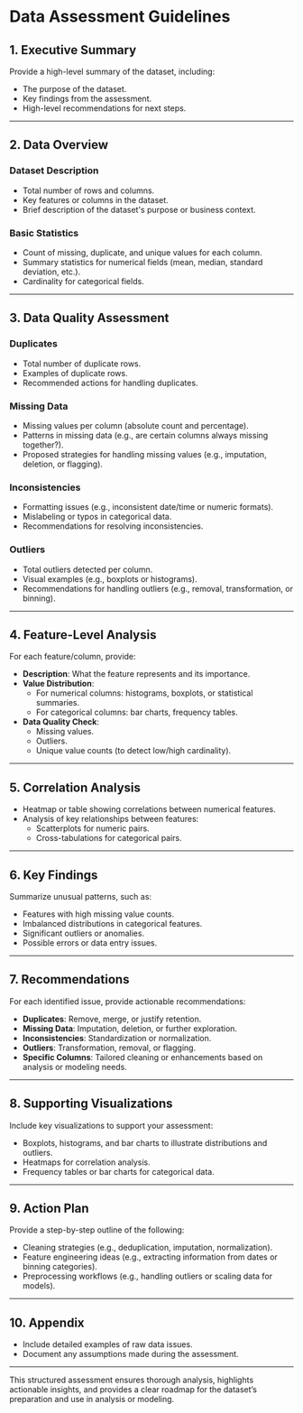# Data Assessment Guidelines

## 1. Executive Summary
Provide a high-level summary of the dataset, including:
- The purpose of the dataset.
- Key findings from the assessment.
- High-level recommendations for next steps.

---

## 2. Data Overview
### Dataset Description
- Total number of rows and columns.
- Key features or columns in the dataset.
- Brief description of the dataset's purpose or business context.

### Basic Statistics
- Count of missing, duplicate, and unique values for each column.
- Summary statistics for numerical fields (mean, median, standard deviation, etc.).
- Cardinality for categorical fields.

---

## 3. Data Quality Assessment
### Duplicates
- Total number of duplicate rows.
- Examples of duplicate rows.
- Recommended actions for handling duplicates.

### Missing Data
- Missing values per column (absolute count and percentage).
- Patterns in missing data (e.g., are certain columns always missing together?).
- Proposed strategies for handling missing values (e.g., imputation, deletion, or flagging).

### Inconsistencies
- Formatting issues (e.g., inconsistent date/time or numeric formats).
- Mislabeling or typos in categorical data.
- Recommendations for resolving inconsistencies.

### Outliers
- Total outliers detected per column.
- Visual examples (e.g., boxplots or histograms).
- Recommendations for handling outliers (e.g., removal, transformation, or binning).

---

## 4. Feature-Level Analysis
For each feature/column, provide:
- **Description**: What the feature represents and its importance.
- **Value Distribution**:
  - For numerical columns: histograms, boxplots, or statistical summaries.
  - For categorical columns: bar charts, frequency tables.
- **Data Quality Check**:
  - Missing values.
  - Outliers.
  - Unique value counts (to detect low/high cardinality).

---

## 5. Correlation Analysis
- Heatmap or table showing correlations between numerical features.
- Analysis of key relationships between features:
  - Scatterplots for numeric pairs.
  - Cross-tabulations for categorical pairs.

---

## 6. Key Findings
Summarize unusual patterns, such as:
- Features with high missing value counts.
- Imbalanced distributions in categorical features.
- Significant outliers or anomalies.
- Possible errors or data entry issues.

---

## 7. Recommendations
For each identified issue, provide actionable recommendations:
- **Duplicates**: Remove, merge, or justify retention.
- **Missing Data**: Imputation, deletion, or further exploration.
- **Inconsistencies**: Standardization or normalization.
- **Outliers**: Transformation, removal, or flagging.
- **Specific Columns**: Tailored cleaning or enhancements based on analysis or modeling needs.

---

## 8. Supporting Visualizations
Include key visualizations to support your assessment:
- Boxplots, histograms, and bar charts to illustrate distributions and outliers.
- Heatmaps for correlation analysis.
- Frequency tables or bar charts for categorical data.

---

## 9. Action Plan
Provide a step-by-step outline of the following:
- Cleaning strategies (e.g., deduplication, imputation, normalization).
- Feature engineering ideas (e.g., extracting information from dates or binning categories).
- Preprocessing workflows (e.g., handling outliers or scaling data for models).

---

## 10. Appendix
- Include detailed examples of raw data issues.
- Document any assumptions made during the assessment.

---

This structured assessment ensures thorough analysis, highlights actionable insights, and provides a clear roadmap for the dataset’s preparation and use in analysis or modeling.


